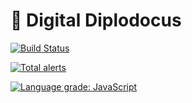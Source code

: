 # 🦕 Digital Diplodocus

[![Build Status](https://travis-ci.org/moaiii/melville-software-finance-analysis-app.svg?branch=master)](https://travis-ci.org/moaiii/melville-software-finance-analysis-app)

[![Total alerts](https://img.shields.io/lgtm/alerts/g/moaiii/melville-software-finance-analysis-app.svg?logo=lgtm&logoWidth=18)](https://lgtm.com/projects/g/moaiii/melville-software-finance-analysis-app/alerts/)

[![Language grade: JavaScript](https://img.shields.io/lgtm/grade/javascript/g/moaiii/melville-software-finance-analysis-app.svg?logo=lgtm&logoWidth=18)](https://lgtm.com/projects/g/moaiii/melville-software-finance-analysis-app/context:javascript)